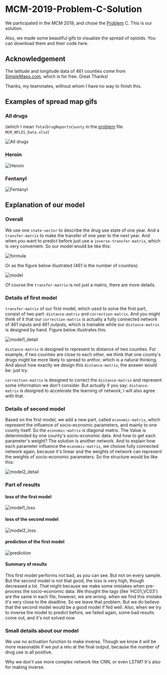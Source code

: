 # MCM-2019-Problem-C-Solution

We participated in the MCM 2019, and chose the [Problem](https://www.comap.com/undergraduate/contests/mcm/contests/2019/problems/) C. This is our solution.

Also, we made some beautiful gifs to visualize the spread of opioids. You can download them and their code here.

## Acknowledgement

The latitude and longitude data of 461 counties come from [SimpleMaps.com](https://simplemaps.com/data/us-cities), which is for free. Great Thanks!

Thanks, my teammates, without whom I have no way to finish this.

## Examples of spread map gifs

### All drugs

(which I mean `TotalDrugReportsCounty` in the [problem](https://www.comap.com/undergraduate/contests/mcm/contests/2019/problems/) file `MCM_NFLIS_Data.xlsx`)

![All drugs](https://github.com/LoveThinkinghard/MCM-2019-Problem-C-drug-spread-maps/blob/master/spread%20maps/All%20Drugs%20map.gif)

### Heroin

![Heroin](https://github.com/LoveThinkinghard/MCM-2019-Problem-C-drug-spread-maps/blob/master/spread%20maps/Heroin%20map.gif)

### Fentanyl

![Fentanyl](https://github.com/LoveThinkinghard/MCM-2019-Problem-C-drug-spread-maps/blob/master/spread%20maps/Fentanyl%20map.gif)

## Explanation of our model

### Overall

We use one `state-vector` to describe the drug use state of one year. And a `transfer-matrix` to make the transfer of one year to the next year. And when you want to predict before just use a `inverse-transfer-matrix`, which is very convenient. So our model would be like this:

![formula]()

Or as the figure below illustrated (461 is the number of counties).

![model]()

Of course the `transfer-matrix` is not just a matrix, there are more details.

### Details of first model

`transfer-matrix` of our first model, which uesd to solve the first part, consist of two part: `distance-matrix` and `correction-matrix`. And you might think of it that our `correction-matrix` is actually a fully connected network of 461 inputs and 461 outputs, which is trainable while our `distance-matrix` is designed by hand. Figure below illustrates this.

![model1_detail]()

`distance-matrix` is designed to represent to distance of two counties. For example, if two counties are close to each other, we think that one county's drugs might be more likely to spread to anthor, which is a natural thinking. And about how exactly we design this `distance-matrix`, the answer would be: just try.

`correction-matrix` is designed to correct the `distance-matrix` and represent some information we don't consider. But actually if you say: `distance-matrix` is designed to accelerate the learning of network, I will also agree with that.

### Details of second model

Based on the first model, we add a new part, called `economic-matrix`, which represent the influence of socio-economic parameters, and mainly to one county itself.
So the `economic-matrix` is diagonal matrix. The Value is determinded by one county's socio-economic data. And how to get each parameter's weight? The solution is another network. And to explain how each parameter influence the `economic-matrix`, we choose fully connected network again, because it's linear and the weights of network can represent the weights of socio-economic parameters. So the structure would be like this:

![model2_detail]()

### Part of results

#### loss of the first model

![model1_loss]()

#### loss of the second model

![model2_loss]()

#### prediction of the first model

![prediction]()

#### Summary of results

This first model performs not bad, as you can see. But not on every sample. But the second model is not that good, the loss is very high, though decreased a lot. That might because we make some mistakes when pre-process the socio-economic data. We thought the tags (like 'HC01_VC03') are the same in each file, however, we are wrong. when we find this mistake it's very close to the deadline. So we leave that problem. But we do believe that the second model would be a good model if fed well.
Also, when we try to inverse the model to predict before, we failed again, some bad results come out, and it's not solved now.

### Small details about our model

We use no activation function to make inverse. Though we know it will be more reasonable if we put a relu at the final output, because the number of drug use is all positive.

Why we don't use more complex network like CNN, or even LSTM? It's also for making inverse.